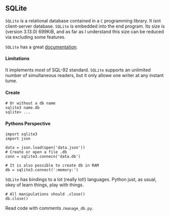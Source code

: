 ## SQLite
`SQLite` is a relational database contained in a `C` programming library. It isnt client-server database. `SQLite` is embedded into the end program. Its size is (version 3.13.0) 699KiB, and as far as I understand this size can be reduced via excluding some features.

`SQLite` has a great [documentation](https://www.sqlite.org/docs.html).

#### Limitations
It implements *most* of SQL-92 standard. `SQLite` supports an unlimited number of simultaneous readers, but it only allowe one writer at any instant tume.
#### Create

```
# Or without a db name
sqlite3 name.db
sqlite> ...
```

#### Pythons Perspective

```
import sqlite3
import json

data = json.load(open('data.json'))
# Create or open a file .db
conn = sqlite3.connecn('data.db')

# It is also possible to create db in RAM
db = sqlite3.connect(':memory:')
```

`SQLite` has bindings to a lot (really lot!) languages. Python just, as usual, okey of learn things, play with things.

```
# All manipulations should .close()
db.close()
```

Read code with comments `/manage_db.py`.